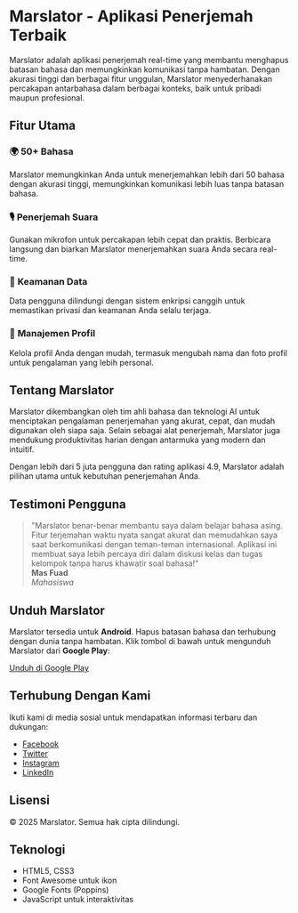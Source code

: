 # Marslator - Aplikasi Penerjemah Terbaik

Marslator adalah aplikasi penerjemah real-time yang membantu menghapus batasan bahasa dan memungkinkan komunikasi tanpa hambatan. Dengan akurasi tinggi dan berbagai fitur unggulan, Marslator menyederhanakan percakapan antarbahasa dalam berbagai konteks, baik untuk pribadi maupun profesional.

## Fitur Utama

### 🌍 **50+ Bahasa**
Marslator memungkinkan Anda untuk menerjemahkan lebih dari 50 bahasa dengan akurasi tinggi, memungkinkan komunikasi lebih luas tanpa batasan bahasa.

### 🎙 **Penerjemah Suara**
Gunakan mikrofon untuk percakapan lebih cepat dan praktis. Berbicara langsung dan biarkan Marslator menerjemahkan suara Anda secara real-time.

### 🔐 **Keamanan Data**
Data pengguna dilindungi dengan sistem enkripsi canggih untuk memastikan privasi dan keamanan Anda selalu terjaga.

### 👤 **Manajemen Profil**
Kelola profil Anda dengan mudah, termasuk mengubah nama dan foto profil untuk pengalaman yang lebih personal.

## Tentang Marslator

Marslator dikembangkan oleh tim ahli bahasa dan teknologi AI untuk menciptakan pengalaman penerjemahan yang akurat, cepat, dan mudah digunakan oleh siapa saja. Selain sebagai alat penerjemah, Marslator juga mendukung produktivitas harian dengan antarmuka yang modern dan intuitif.

Dengan lebih dari 5 juta pengguna dan rating aplikasi 4.9, Marslator adalah pilihan utama untuk kebutuhan penerjemahan Anda.

## Testimoni Pengguna

> "Marslator benar-benar membantu saya dalam belajar bahasa asing. Fitur terjemahan waktu nyata sangat akurat dan memudahkan saya saat berkomunikasi dengan teman-teman internasional. Aplikasi ini membuat saya lebih percaya diri dalam diskusi kelas dan tugas kelompok tanpa harus khawatir soal bahasa!"  
> **Mas Fuad**  
> *Mahasiswa*

## Unduh Marslator

Marslator tersedia untuk **Android**. Hapus batasan bahasa dan terhubung dengan dunia tanpa hambatan. Klik tombol di bawah untuk mengunduh Marslator dari **Google Play**:

[Unduh di Google Play](#)

## Terhubung Dengan Kami

Ikuti kami di media sosial untuk mendapatkan informasi terbaru dan dukungan:
- [Facebook](#)
- [Twitter](#)
- [Instagram](#)
- [LinkedIn](#)

## Lisensi

© 2025 Marslator. Semua hak cipta dilindungi.

## Teknologi

- HTML5, CSS3
- Font Awesome untuk ikon
- Google Fonts (Poppins)
- JavaScript untuk interaktivitas

